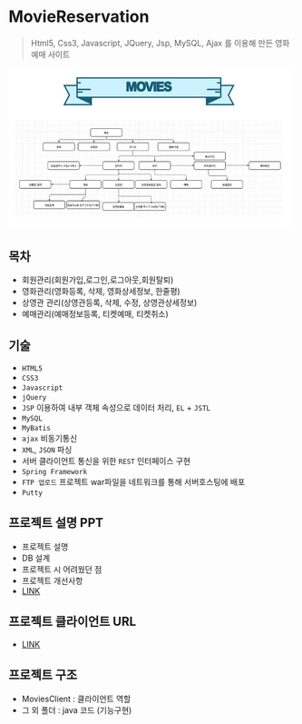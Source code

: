 # MovieReservation
> Html5, Css3, Javascript, JQuery, Jsp, MySQL, Ajax 를 이용해 만든 영화예매 사이트
<img src="ProjectFlow.jpg">


## 목차
* 회원관리(회원가입,로그인,로그아웃,회원탈퇴)
* 영화관리(영화등록, 삭제, 영화상세정보, 한줄평)
* 상영관 관리(상영관등록, 삭제, 수정, 상영관상세정보)
* 예매관리(예매정보등록, 티켓예매, 티켓취소)


## 기술 
* `HTML5`
* `CSS3`
* `Javascript`
* `jQuery`
* `JSP` 이용하여 내부 객체 속성으로 데이터 처리, `EL` + `JSTL`
* `MySQL`
* `MyBatis`
* `ajax` 비동기통신
* `XML`, `JSON` 파싱
* 서버 클라이언트 통신을 위한 `REST` 인터페이스 구현
* `Spring Framework`
* `FTP 업로드` 프로젝트 war파일을 네트워크를 통해 서버호스팅에 배포
* `Putty`


## 프로젝트 설명 PPT 
* 프로젝트 설명
* DB 설계
* 프로젝트 시 어려웠던 점
* 프로젝트 개선사항
* [LINK](https://docs.google.com/presentation/d/1OqB6CAFzpN5eqOsExiEoF5tlA7aEFvVGuz3cJXoYJ4M/edit#slide=id.p)

## 프로젝트 클라이언트 URL
* [LINK](http://13.209.47.16:8080/movies/main)

## 프로젝트 구조
* MoviesClient : 클라이언트 역할
* 그 외 폴더 : java 코드 (기능구현)

